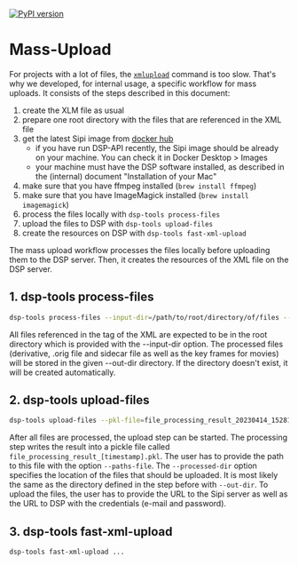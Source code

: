 [![PyPI version](https://badge.fury.io/py/dsp-tools.svg)](https://badge.fury.io/py/dsp-tools)

# Mass-Upload

For projects with a lot of files, 
the [`xmlupload`](../cli-commands.md#xmlupload) command is too slow.
That's why we developed, for internal usage, a specific workflow for mass uploads. 
It consists of the steps described in this document:

1. create the XLM file as usual
2. prepare one root directory with the files that are referenced in the XML file
3. get the latest Sipi image from [docker hub](https://hub.docker.com/r/daschswiss/sipi)
    - if you have run DSP-API recently, the Sipi image should be already on your machine. You can check it in Docker Desktop > Images
    - your machine must have the DSP software installed, as described in the (internal) document "Installation of your Mac"
4. make sure that you have ffmpeg installed (`brew install ffmpeg`)
5. make sure that you have ImageMagick installed (`brew install imagemagick`)
6. process the files locally with `dsp-tools process-files`
7. upload the files to DSP with `dsp-tools upload-files`
8. create the resources on DSP with `dsp-tools fast-xml-upload`

The mass upload workflow processes the files locally before uploading them to the DSP server.
Then, it creates the resources of the XML file on the DSP server.

## 1. dsp-tools process-files

```bash
dsp-tools process-files --input-dir=/path/to/root/directory/of/files --out-dir=/path/to/output/directory /path/to/xml/file/data.xml 
```

All files referenced in the <bitstream> tag of the XML are expected to be in the root directory which is provided with the --input-dir option.
The processed files (derivative, .orig file and sidecar file as well as the key frames for movies) will be stored in the
given --out-dir directory.
If the directory doesn't exist, it will be created automatically.

## 2. dsp-tools upload-files

```bash
dsp-tools upload-files --pkl-file=file_processing_result_20230414_152810.pkl --processed-dir=/path/to/output/directory --sipi-url=http://localhost:1024 --dsp-url=http://0.0.0.0:3333 --user=root@example.com --password=test
```

After all files are processed,
the upload step can be started.
The processing step writes the result into a pickle file called `file_processing_result_[timestamp].pkl`.
The user has to provide the path to this file with the option `--paths-file`.
The `--processed-dir` option specifies the location of the files that should be uploaded.
It is most likely the same as the directory defined in the step before with `--out-dir`.
To upload the files, the user has to provide the URL to the Sipi server as well as the URL to DSP with the credentials
(e-mail and password).


## 3. dsp-tools fast-xml-upload

```bash
dsp-tools fast-xml-upload ...
```
